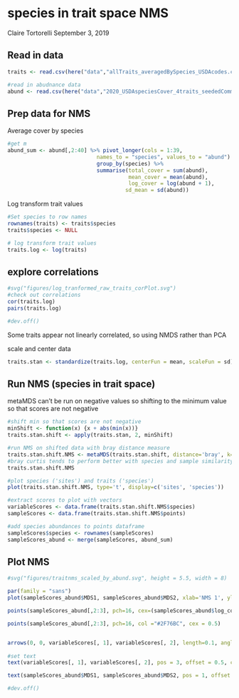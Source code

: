 species in trait space NMS
================
Claire Tortorelli
September 3, 2019

## Read in data

``` r
traits <- read.csv(here("data","allTraits_averagedBySpecies_USDAcodes.csv"))

#read in abudnance data
abund <- read.csv(here("data","2020_USDAspeciesCover_4traits_seededCommunitySubplots.csv"))
```

## Prep data for NMS

Average cover by species

``` r
#get m
abund_sum <- abund[,2:40] %>% pivot_longer(cols = 1:39, 
                            names_to = "species", values_to = "abund") %>%
                            group_by(species) %>%
                            summarise(total_cover = sum(abund),
                                      mean_cover = mean(abund),
                                      log_cover = log(abund + 1),
                                     sd_mean = sd(abund))
```

Log transform trait values

``` r
#Set species to row names
rownames(traits) <- traits$species 
traits$species <- NULL 

# log transform trait values
traits.log <- log(traits)
```

## explore correlations

``` r
#svg("figures/log_tranformed_raw_traits_corPlot.svg")
#check out correlations
cor(traits.log) 
pairs(traits.log)

#dev.off()
```

Some traits appear not linearly correlated, so using NMDS rather than
PCA

scale and center data

``` r
traits.stan <- standardize(traits.log, centerFun = mean, scaleFun = sd)
```

## Run NMS (species in trait space)

metaMDS can’t be run on negative values so shifting to the minimum value
so that scores are not negative

``` r
#shift min so that scores are not negative
minShift <- function(x) {x + abs(min(x))}
traits.stan.shift <- apply(traits.stan, 2, minShift)

#run NMS on shifted data with bray distance measure
traits.stan.shift.NMS <- metaMDS(traits.stan.shift, distance='bray', k=2, trymax=50, autotransform=FALSE, wasscores=TRUE, noshare=FALSE) 
#bray curtis tends to perform better with species and sample similarity
traits.stan.shift.NMS

#plot species ('sites') and traits ('species')
plot(traits.stan.shift.NMS, type='t', display=c('sites', 'species'))
```

``` r
#extract scores to plot with vectors
variableScores <- data.frame(traits.stan.shift.NMS$species)
sampleScores <- data.frame(traits.stan.shift.NMS$points)

#add species abundances to points dataframe
sampleScores$species <- rownames(sampleScores)
sampleScores_abund <- merge(sampleScores, abund_sum)
```

## Plot NMS

``` r
#svg("figures/traitnms_scaled_by_abund.svg", height = 5.5, width = 8)

par(family = "sans")
plot(sampleScores_abund$MDS1, sampleScores_abund$MDS2, xlab='NMS 1', ylab='NMS 2', type='n', asp=1, las=1)

points(sampleScores_abund[,2:3], pch=16, cex=(sampleScores_abund$log_cover/2), col="#98DEEC")

points(sampleScores_abund[,2:3], pch=16, col ="#2F76BC", cex = 0.5)


arrows(0, 0, variableScores[, 1], variableScores[, 2], length=0.1, angle=20, col ="#A6761D")
 
#set text
text(variableScores[, 1], variableScores[, 2], pos = 3, offset = 0.5, col = "black", font = 2, rownames(variableScores), cex=0.7)

text(sampleScores_abund$MDS1, sampleScores_abund$MDS2, pos = 1, offset = 0.3, col =  "grey3", font = 1, sampleScores_abund$species,  cex=0.7)

#dev.off()
```
